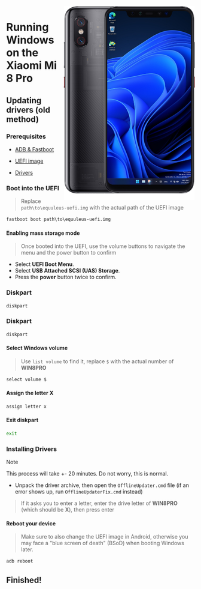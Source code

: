 <img align="right" src="https://github.com/n00b69/woa-equuleus/blob/main/equuleus.png" width="350" alt="Windows 11 running on equuleus">

# Running Windows on the Xiaomi Mi 8 Pro

## Updating drivers (old method)

### Prerequisites
- [ADB & Fastboot](https://developer.android.com/studio/releases/platform-tools)

- [UEFI image](https://github.com/n00b69/woa-equuleus/releases/tag/UEFI)

- [Drivers](https://github.com/n00b69/woa-equuleus/releases/tag/Drivers)
  
### Boot into the UEFI
> Replace `path\to\equuleus-uefi.img` with the actual path of the UEFI image
```cmd
fastboot boot path\to\equuleus-uefi.img
```

#### Enabling mass storage mode
> Once booted into the UEFI, use the volume buttons to navigate the menu and the power button to confirm
- Select **UEFI Boot Menu**.
- Select **USB Attached SCSI (UAS) Storage**.
- Press the **power** button twice to confirm.

### Diskpart
```cmd
diskpart
```

### Diskpart
```cmd
diskpart
```

#### Select Windows volume
> Use `list volume` to find it, replace `$` with the actual number of **WIN8PRO**
```cmd
select volume $
```

#### Assign the letter X
```cmd
assign letter x
```

#### Exit diskpart
```cmd
exit
```

### Installing Drivers
> [!Note]
> This process will take +- 20 minutes. Do not worry, this is normal.

- Unpack the driver archive, then open the `OfflineUpdater.cmd` file (if an error shows up, run `OfflineUpdaterFix.cmd` instead)

> If it asks you to enter a letter, enter the drive letter of **WIN8PRO** (which should be **X**), then press enter

#### Reboot your device
> Make sure to also change the UEFI image in Android, otherwise you may face a "blue screen of death" (BSoD) when booting Windows later.
```cmd
adb reboot
```

## Finished!













